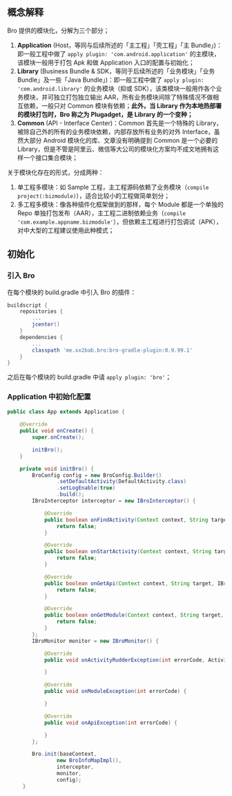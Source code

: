 ## 概念解释

Bro 提供的模块化，分解为三个部分；

1. **Application** (Host，等同与后续所述的「主工程」「壳工程」「主 Bundle」)：即一般工程中做了 `apply plugin: 'com.android.application'` 的主模块，该模块一般用于打包 Apk 和做 Application 入口的配置与初始化；
2. **Library** (Business Bundle & SDK，等同于后续所述的「业务模块」「业务 Bundle」及一些「Java Bundle」)：即一般工程中做了 `apply plugin: 'com.android.library'` 的业务模块（抑或 SDK），该类模块一般用作各个业务模块，并可独立打包独立输出 AAR，所有业务模块间除了特殊情况不做相互依赖，一般只对 Common 模块有依赖；**此外，当 Library 作为本地热部署的模块打包时，Bro 称之为 Plugadget，是 Library 的一个变种；**
3. **Common** (API - Interface Center)：Common 首先是一个特殊的 Library，被除自己外的所有的业务模块依赖，内部存放所有业务的对外 Interface，虽然大部分 Android 模块化的库、文章没有明确提到 Common 是一个必要的 Library，但是不管是阿里云、微信等大公司的模块化方案均不成文地拥有这样一个接口集合模块；

关于模块化存在的形式，分成两种：

1. 单工程多模块：如 Sample 工程，主工程源码依赖了业务模块（`compile project(:bizmodule)`），适合比较小的工程做简单划分；
2. 多工程多模块：像各种插件化框架做到的那样，每个 Module 都是一个单独的 Repo 单独打包发布（AAR），主工程二进制依赖业务（`compile 'com.example.appname.bizmodule'`），但依赖主工程进行打包调试（APK），对中大型的工程建议使用此种模式；

## 初始化

### 引入 Bro

在每个模块的 build.gradle 中引入 Bro 的插件：

``` gradle
buildscript {
    repositories {
        ...
        jcenter()
    }
    dependencies {
        ...
        classpath 'me.xx2bab.bro:bro-gradle-plugin:0.9.99.1'
    }
}
```

之后在每个模块的 build.gradle 中请 `apply plugin: 'bro'`；


### Application 中初始化配置

``` java
public class App extends Application {
    
    @Override
    public void onCreate() {
        super.onCreate();

        initBro();
    }

    private void initBro() {
        BroConfig config = new BroConfig.Builder()
                .setDefaultActivity(DefaultActivity.class)
                .setLogEnable(true)
                .build();
        IBroInterceptor interceptor = new IBroInterceptor() {

            @Override
            public boolean onFindActivity(Context context, String target, Intent intent, BroProperties properties) {
                return false;
            }

            @Override
            public boolean onStartActivity(Context context, String target, Intent intent, BroProperties properties) {
                return false;
            }

            @Override
            public boolean onGetApi(Context context, String target, IBroApi api, BroProperties properties) {
                return false;
            }

            @Override
            public boolean onGetModule(Context context, String target, IBroModule module, BroProperties properties) {
                return false;
            }
        };
        IBroMonitor monitor = new IBroMonitor() {

            @Override
            public void onActivityRudderException(int errorCode, ActivityRudder.Builder builder) {

            }

            @Override
            public void onModuleException(int errorCode) {

            }

            @Override
            public void onApiException(int errorCode) {

            }
        };

        Bro.init(baseContext,
                new BroInfoMapImpl(),
                interceptor,
                monitor,
                config);
     }         
```


